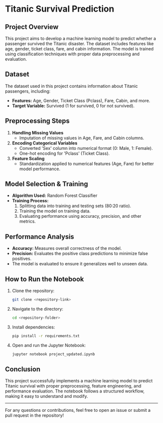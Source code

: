 # Titanic Survival Prediction

## Project Overview

This project aims to develop a machine learning model to predict whether a passenger survived the Titanic disaster. The dataset includes features like age, gender, ticket class, fare, and cabin information. The model is trained using classification techniques with proper data preprocessing and evaluation.

## Dataset

The dataset used in this project contains information about Titanic passengers, including:

- **Features:** Age, Gender, Ticket Class (Pclass), Fare, Cabin, and more.
- **Target Variable:** Survived (1 for survived, 0 for not survived).

## Preprocessing Steps

1. **Handling Missing Values**
   - Imputation of missing values in Age, Fare, and Cabin columns.
2. **Encoding Categorical Variables**
   - Converted 'Sex' column into numerical format (0: Male, 1: Female).
   - One-hot encoding for 'Pclass' (Ticket Class).
3. **Feature Scaling**
   - Standardization applied to numerical features (Age, Fare) for better model performance.

## Model Selection & Training

- **Algorithm Used:** Random Forest Classifier
- **Training Process:**
  1. Splitting data into training and testing sets (80:20 ratio).
  2. Training the model on training data.
  3. Evaluating performance using accuracy, precision, and other metrics.

## Performance Analysis

- **Accuracy:** Measures overall correctness of the model.
- **Precision:** Evaluates the positive class predictions to minimize false positives.
- The model is evaluated to ensure it generalizes well to unseen data.

## How to Run the Notebook

1. Clone the repository:
   ```bash
   git clone <repository-link>
   ```
2. Navigate to the directory:
   ```bash
   cd <repository-folder>
   ```
3. Install dependencies:
   ```bash
   pip install -r requirements.txt
   ```
4. Open and run the Jupyter Notebook:
   ```bash
   jupyter notebook project_updated.ipynb
   ```

## Conclusion

This project successfully implements a machine learning model to predict Titanic survival with proper preprocessing, feature engineering, and performance evaluation. The notebook follows a structured workflow, making it easy to understand and modify.

---

For any questions or contributions, feel free to open an issue or submit a pull request in the repository!

